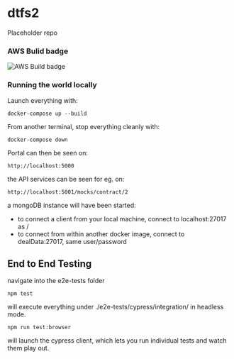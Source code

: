 # dtfs2
Placeholder repo

### AWS Bulid badge

![AWS Build badge](https://codebuild.eu-west-2.amazonaws.com/badges?uuid=eyJlbmNyeXB0ZWREYXRhIjoiSCtEaG55WDRnelpIclk4NzAzWWE5ZVp4alB2RHJtQU9rUXgzT2ZaTW1jbDhUd3RLUDFBMGhjTHpocGRlVThzUGxoUXErUUR4cmZFYkFQU3haKzNNT21rPSIsIml2UGFyYW1ldGVyU3BlYyI6IkRTemxBeUhUWDVxSG1IZEEiLCJtYXRlcmlhbFNldFNlcmlhbCI6MX0%3D&branch=master)

### Running the world locally

Launch everything with:
```
docker-compose up --build
```

From another terminal, stop everything cleanly with:
```
docker-compose down
```

Portal can then be seen on:
```
http://localhost:5000
```

the API services can be seen for eg. on:
```
http://localhost:5001/mocks/contract/2
```

a mongoDB instance will have been started:
* to connect a client from your local machine, connect to localhost:27017 as <todo>/<todo>
* to connect from within another docker image, connect to dealData:27017, same user/password

## End to End Testing

navigate into the e2e-tests folder

```
npm test
```
will execute everything under ./e2e-tests/cypress/integration/ in headless mode.

```
npm run test:browser
```
will launch the cypress client, which lets you run individual tests and watch them play out.

